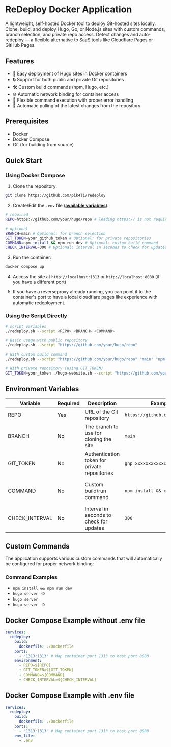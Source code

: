 # ReDeploy Docker Application

A lightweight, self-hosted Docker tool to deploy Git-hosted sites locally. Clone, build, and deploy Hugo, Go, or Node.js sites with custom commands, branch selection, and private repo access. Detect changes and auto-redeploy — a flexible alternative to SaaS tools like Cloudflare Pages or GitHub Pages.

## Features

- 🚀 Easy deployment of Hugo sites in Docker containers
- 🔒 Support for both public and private Git repositories
- 🛠 Custom build commands (npm, Hugo, etc.)
- 🌐 Automatic network binding for container access
- 🔄 Flexible command execution with proper error handling
- 🔄 Automatic pulling of the latest changes from the repository

## Prerequisites

- Docker
- Docker Compose
- Git (for building from source)

## Quick Start

### Using Docker Compose

1. Clone the repository:

```bash
git clone https://github.com/pik4li/redeploy
```

2. Create/Edit the `.env` file (**[available variables](README.md#environment-variables)**):

```bash
# required
REPO=https://github.com/your/hugo/repo # leading https:// is not required!

# optional
BRANCH=main # Optional: for branch selection
GIT_TOKEN=your_github_token # Optional: for private repositories
COMMAND=npm install && npm run dev # Optional: custom build command
CHECK_INTERVAL=300 # Optional: interval in seconds to check for updates
```

3. Run the container:

```bash
docker compose up
```

4. Access the site at `http://localhost:1313` or `http://localhost:8080` (if you have a different port)

5. If you have a reverseproxy already running, you can point it to the container's port to have a local cloudflare pages like experience with automatic redeployment.

### Using the Script Directly

```bash
# script variables
./redeploy.sh --script <REPO> <BRANCH> <COMMAND>

# Basic usage with public repository
./redeploy.sh --script "https://github.com/your/hugo/repo"

# With custom build command
./redeploy.sh --script "https://github.com/your/hugo/repo" "main" "npm install && npm run dev"

# With private repository (using GIT_TOKEN)
GIT_TOKEN=your_token ./hugo-website.sh --script "https://github.com/your/hugo/repo"
```

## Environment Variables

| Variable       | Required | Description                                   | Example                        | Default value                                    |
| -------------- | -------- | --------------------------------------------- | ------------------------------ | ------------------------------------------------ |
| REPO           | Yes      | URL of the Git repository                     | `https://github.com/user/repo` | -                                                |
| BRANCH         | No       | The branch to use for cloning the site        | `main`                         | main                                             |
| GIT_TOKEN      | No       | Authentication token for private repositories | `ghp_xxxxxxxxxxxx`             | -                                                |
| COMMAND        | No       | Custom build/run command                      | `npm install && npm run dev`   | hugo server -D --noHTTPCache --disableFastRender |
| CHECK_INTERVAL | No       | Interval in seconds to check for updates      | `300`                          | 300                                              |

## Custom Commands

The application supports various custom commands that will automatically be configured for proper network binding:

### Command Examples

- `npm install && npm run dev`
- `hugo server -D`
- `hugo server`
- `hugo server -D`

## Docker Compose Example without .env file

```yaml
services:
  redeploy:
    build:
      dockerfile: ./Dockerfile
    ports:
      - "1313:1313" # Map container port 1313 to host port 8080
    environment:
      - REPO=${REPO}
      - GIT_TOKEN=${GIT_TOKEN}
      - COMMAND=${COMMAND}
      - CHECK_INTERVAL=${CHECK_INTERVAL}
```

## Docker Compose Example with .env file

```yaml
services:
  redeploy:
    build:
      dockerfile: ./Dockerfile
    ports:
      - "1313:1313" # Map container port 1313 to host port 8080
    env_file:
      - .env
```